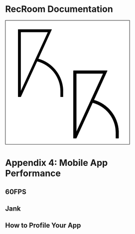 # RecRoom Documentation

![Rec Room logo](images/recroom-logo.jpg?raw=true)


# Appendix 4: Mobile App Performance
## 60FPS
## Jank
## How to Profile Your App
